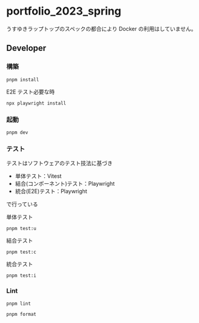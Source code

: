 # portfolio_2023_spring

うすゆきラップトップのスペックの都合により Docker の利用はしていません。

## Developer

### 構築

```
pnpm install
```

E2E テスト必要な時

```
npx playwright install
```

### 起動

```
pnpm dev
```

### テスト
テストはソフトウェアのテスト技法に基づき
- 単体テスト：Vitest
- 結合(コンポーネント)テスト：Playwright
- 統合(E2E)テスト：Playwright

で行っている


単体テスト

```
pnpm test:u
```

結合テスト

```
pnpm test:c
```

統合テスト

```
pnpm test:i
```

### Lint

```
pnpm lint
```

```
pnpm format
```
